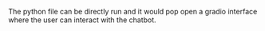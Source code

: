 The python file can be directly run and it would pop open a gradio interface where the user can interact with the chatbot.
